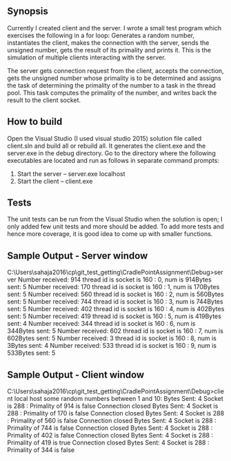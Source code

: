 ## Synopsis

Currently I created client and the server.  I wrote a small test program which exercises the following in a for loop:  Generates a random number, instantiates the client, makes the connection with the server, sends the unsigned number, gets the result of its primality and prints it.  This is the simulation of multiple clients interacting with the server.

The server gets connection request from the client, accepts the connection, gets the unsigned number whose primality is to be determined and assigns the task of determining the primality of the number to a task in the thread pool.  This task computes the primality of the number, and writes back the result to the client socket.

## How to build

Open the Visual Studio (I used visual studio 2015) solution file called client.sln and build all or rebuild all.  It generates the client.exe and the server.exe in the debug directory.  Go to the directory where the following executables are located and run as follows in separate command prompts:
 
1.	Start the server – server.exe localhost
2.	Start the client – client.exe

## Tests

The unit tests can be run from the Visual Studio when the solution is open; I only added few unit tests and more should be added.  To add more tests and hence more coverage, it is good idea to come up with smaller functions.

## Sample Output - Server window

C:\Users\sahaja2016\cp\git_test_getting\CradlePointAssignment\Debug>server
Number received: 914
thread id is   socket is 160 : 0, num is 914Bytes sent: 5
Number received: 170
thread id is   socket is 160 : 1, num is 170Bytes sent: 5
Number received: 560
thread id is   socket is 160 : 2, num is 560Bytes sent: 5
Number received: 744
thread id is   socket is 160 : 3, num is 744Bytes sent: 5
Number received: 402
thread id is   socket is 160 : 4, num is 402Bytes sent: 5
Number received: 419
thread id is   socket is 160 : 5, num is 419Bytes sent: 4
Number received: 344
thread id is   socket is 160 : 6, num is 344Bytes sent: 5
Number received: 602
thread id is   socket is 160 : 7, num is 602Bytes sent: 5
Number received: 3
thread id is   socket is 160 : 8, num is 3Bytes sent: 4
Number received: 533
thread id is   socket is 160 : 9, num is 533Bytes sent: 5

## Sample Output - Client window

C:\Users\sahaja2016\cp\git_test_getting\CradlePointAssignment\Debug>client local
host
some random numbers between 1 and 10: Bytes Sent: 4
Socket is 288 : Primality of  914  is  false
Connection closed
Bytes Sent: 4
Socket is 288 : Primality of  170  is  false
Connection closed
Bytes Sent: 4
Socket is 288 : Primality of  560  is  false
Connection closed
Bytes Sent: 4
Socket is 288 : Primality of  744  is  false
Connection closed
Bytes Sent: 4
Socket is 288 : Primality of  402  is  false
Connection closed
Bytes Sent: 4
Socket is 288 : Primality of  419  is  true
Connection closed
Bytes Sent: 4
Socket is 288 : Primality of  344  is  false

